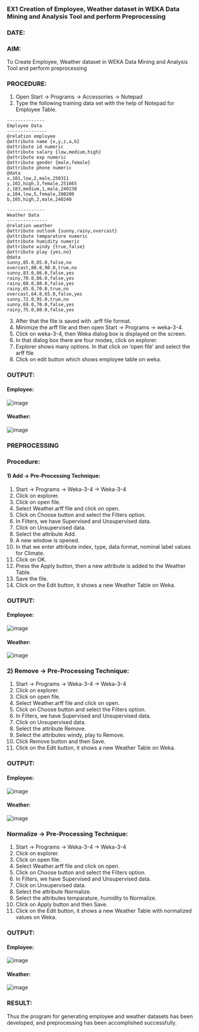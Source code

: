 ### EX1 Creation of Employee, Weather dataset in WEKA Data Mining and Analysis Tool and perform Preprocessing
### DATE: 
### AIM: 
  To Create Employee, Weather dataset in WEKA Data Mining and Analysis Tool and perform preprocessing
### PROCEDURE: 
1) Open Start -> Programs -> Accessories -> Notepad
2) Type the following training data set with the help of Notepad for Employee Table.

```
--------------
Employee Data
---------------
@relation employee
@attribute name {x,y,z,a,b}
@attribute id numeric
@attribute salary {low,medium,high}
@attribute exp numeric
@attribute gender {male,female}
@attribute phone numeric
@data
x,101,low,2,male,250311
y,102,high,3,female,251665
z,103,medium,1,male,240238
a,104,low,5,female,200200
b,105,high,2,male,240240

--------------
Weather Data
---------------
@relation weather
@attribute outlook {sunny,rainy,overcast}
@attribute temparature numeric
@attribute humidity numeric
@attribute windy {true,false}
@attribute play {yes,no}
@data
sunny,85.0,85.0,false,no
overcast,80.0,90.0,true,no
sunny,83.0,86.0,false,yes
rainy,70.0,86.0,false,yes
rainy,68.0,80.0,false,yes
rainy,65.0,70.0,true,no
overcast,64.0,65.0,false,yes
sunny,72.0,95.0,true,no
sunny,69.0,70.0,false,yes
rainy,75.0,80.0,false,yes
```
3) After that the file is saved with .arff file format.
4) Minimize the arff file and then open Start -> Programs -> weka-3-4.
5) Click on weka-3-4, then Weka dialog box is displayed on the screen.
6) In that dialog box there are four modes, click on explorer.
7) Explorer shows many options. In that click on ‘open file’ and select the arff file
8) Click on edit button which shows employee table on weka.

### OUTPUT:
#### Employee:
![image](https://github.com/parsh2004/WDM_EXP1/assets/95388047/c5cee175-b3a6-487e-a701-a7c06ac89142)

#### Weather:
![image](https://github.com/parsh2004/WDM_EXP1/assets/95388047/43f87366-865d-4dce-b5c9-2c28accc75e5)

### PREPROCESSING
### Procedure:
#### 1) Add -> Pre-Processing Technique:
1) Start -> Programs -> Weka-3-4 -> Weka-3-4
2) Click on explorer.
3) Click on open file.
4) Select Weather.arff file and click on open.
5) Click on Choose button and select the Filters option.
6) In Filters, we have Supervised and Unsupervised data.
7) Click on Unsupervised data.
8) Select the attribute Add.
9) A new window is opened.
10) In that we enter attribute index, type, data format, nominal label values for Climate.
11) Click on OK.
12) Press the Apply button, then a new attribute is added to the Weather Table.
13) Save the file.
14) Click on the Edit button, it shows a new Weather Table on Weka.

### OUTPUT:
#### Employee:
![image](https://github.com/parsh2004/WDM_EXP1/assets/95388047/cec6b06f-5aea-4f07-8f7d-e6a2ae103633)
#### Weather:
![image](https://github.com/parsh2004/WDM_EXP1/assets/95388047/ffe00660-520f-4f28-b7ea-39538d794a03)


### 2) Remove -> Pre-Processing Technique:

1) Start -> Programs -> Weka-3-4 -> Weka-3-4
2) Click on explorer.
3) Click on open file.
4) Select Weather.arff file and click on open.
5) Click on Choose button and select the Filters option.
6) In Filters, we have Supervised and Unsupervised data.
7) Click on Unsupervised data.
8) Select the attribute Remove.
9) Select the attributes windy, play to Remove.
10) Click Remove button and then Save.
11) Click on the Edit button, it shows a new Weather Table on Weka.

### OUTPUT:
#### Employee:
![image](https://github.com/parsh2004/WDM_EXP1/assets/95388047/64a6d09e-0f16-485d-b90a-b5790e4aa91b)


#### Weather:
![image](https://github.com/parsh2004/WDM_EXP1/assets/95388047/22d527de-c04c-4946-8415-77db6b9eecf5)


### Normalize -> Pre-Processing Technique:

1) Start -> Programs -> Weka-3-4 -> Weka-3-4
2) Click on explorer.
3) Click on open file.
4) Select Weather.arff file and click on open.
5) Click on Choose button and select the Filters option.
6) In Filters, we have Supervised and Unsupervised data.
7) Click on Unsupervised data.
8) Select the attribute Normalize.
9) Select the attributes temparature, humidity to Normalize.
10) Click on Apply button and then Save.
11) Click on the Edit button, it shows a new Weather Table with normalized values on Weka.

### OUTPUT:
#### Employee:
![image](https://github.com/parsh2004/WDM_EXP1/assets/95388047/ec224afb-ddb4-4274-a458-cdc633b454b1)


#### Weather:
![image](https://github.com/parsh2004/WDM_EXP1/assets/95388047/4a9f54bb-dbb1-41c4-bb73-b1cd25725ef3)


### RESULT: 
  Thus the program for generating employee and weather datasets has been developed, and preprocessing has been accomplished successfully.
